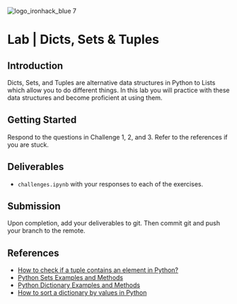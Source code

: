 ![logo_ironhack_blue 7](https://user-images.githubusercontent.com/23629340/40541063-a07a0a8a-601a-11e8-91b5-2f13e4e6b441.png)

# Lab | Dicts, Sets & Tuples

## Introduction

Dicts, Sets, and Tuples are alternative data structures in Python to Lists which allow you to do different things. In this lab you will practice with these data structures and become proficient at using them.

## Getting Started

Respond to the questions in Challenge 1, 2, and 3. Refer to the references if you are stuck.

## Deliverables

- `challenges.ipynb` with your responses to each of the exercises.

## Submission

Upon completion, add your deliverables to git. Then commit git and push your branch to the remote.

## References

- [How to check if a tuple contains an element in Python?](https://stackoverflow.com/questions/17920147/how-to-check-if-a-tuple-contains-an-element-in-python)
- [Python Sets Examples and Methods](https://www.w3schools.com/python/python_sets.asp)
- [Python Dictionary Examples and Methods](https://www.w3schools.com/python/python_dictionaries.asp)
- [How to sort a dictionary by values in Python](http://thomas-cokelaer.info/blog/2017/12/how-to-sort-a-dictionary-by-values-in-python/)
